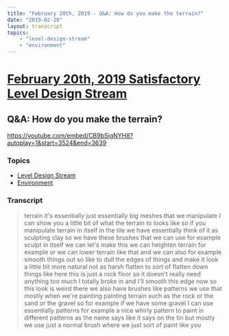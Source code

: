```yaml
---
title: "February 20th, 2019 - Q&A: How do you make the terrain?"
date: "2019-02-20"
layout: transcript
topics: 
    - "level-design-stream"
    - "environment"
---
```

# [February 20th, 2019 Satisfactory Level Design Stream](../2019-02-20.md)
## Q&A: How do you make the terrain?
https://youtube.com/embed/CB9bSigNYH8?autoplay=1&start=3524&end=3639
### Topics
* [Level Design Stream](../topics/level-design-stream.md)
* [Environment](../topics/environment.md)

### Transcript

> terrain it's essentially just
> essentially big meshes that we
> manipulate I can show you a little bit
> of what the terrain to looks like so if
> you manipulate terrain in itself in the
> tile we have essentially think of it as
> sculpting clay so we have these brushes
> that we can use for example sculpt in
> itself we can let's make this we can
> heighten terrain for example or we can
> lower terrain like that and we can also
> for example smooth things out so like to
> dull the edges of things and make it
> look a little bit more natural not as
> harsh flatten to sort of flatten down
> things like here this is just a rock
> floor so it doesn't really need anything
> too much I totally broke in and I'll
> smooth this edge now so this look is
> weird
> there we also have brushes like patterns
> we use that mostly when we're painting
> painting terrain such as the rock or the
> sand or the gravel so for example if we
> have some gravel I can use essentially
> patterns for example a nice whirly
> pattern to paint in different patterns
> as the name says like it says on the tin
> but mostly we use just a normal brush
> where we just sort of paint like you
